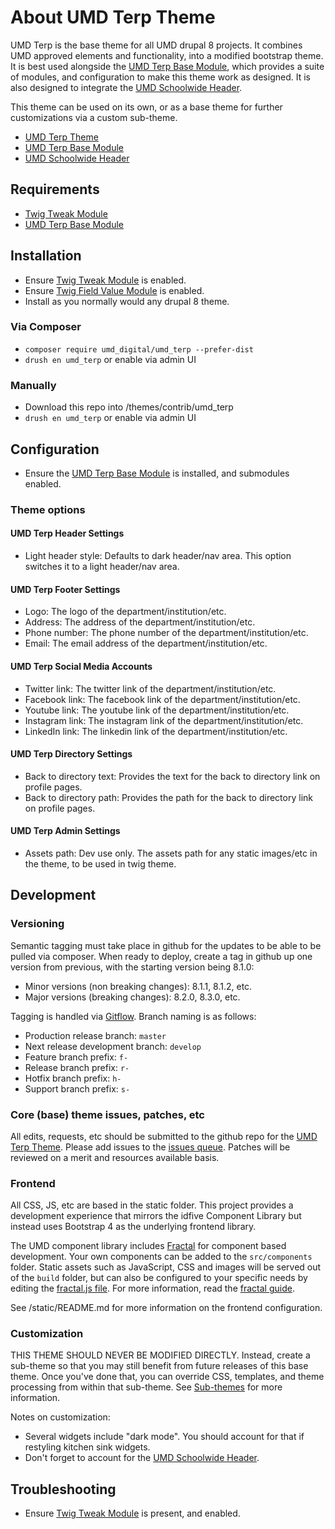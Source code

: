 # About UMD Terp Theme

UMD Terp is the base theme for all UMD drupal 8 projects. It combines UMD approved elements and functionality, into a modified bootstrap theme. It is best used alongside the [UMD Terp Base Module](https://github.com/UMD-Digital/umd_terp_base), which provides a suite of modules, and configuration to make this theme work as designed. It is also designed to integrate the [UMD Schoolwide Header](https://github.com/UMD-Digital/umd_schoolwide_header).

This theme can be used on its own, or as a base theme for further customizations via a custom sub-theme.

- [UMD Terp Theme](https://github.com/UMD-Digital/umd_terp)
- [UMD Terp Base Module](https://github.com/UMD-Digital/umd_terp_base)
- [UMD Schoolwide Header](https://github.com/UMD-Digital/umd_schoolwide_header)

## Requirements

- [Twig Tweak Module](https://www.drupal.org/project/twig_tweak)
- [UMD Terp Base Module](https://github.com/UMD-Digital/umd_terp_base)

## Installation

- Ensure [Twig Tweak Module](https://www.drupal.org/project/twig_tweak) is enabled.
- Ensure [Twig Field Value Module](https://www.drupal.org/project/twig_field_value) is enabled.
- Install as you normally would any drupal 8 theme.

### Via Composer

- `composer require umd_digital/umd_terp --prefer-dist`
- `drush en umd_terp` or enable via admin UI

### Manually

- Download this repo into /themes/contrib/umd_terp
- `drush en umd_terp` or enable via admin UI

## Configuration

- Ensure the [UMD Terp Base Module](https://github.com/UMD-Digital/umd_terp_base) is installed, and submodules enabled.

### Theme options

#### UMD Terp Header Settings

- Light header style: Defaults to dark header/nav area. This option switches it to a light header/nav area.

#### UMD Terp Footer Settings

- Logo: The logo of the department/institution/etc.
- Address: The address of the department/institution/etc.
- Phone number: The phone number of the department/institution/etc.
- Email: The email address of the department/institution/etc.

#### UMD Terp Social Media Accounts

- Twitter link: The twitter link of the department/institution/etc.
- Facebook link: The facebook link of the department/institution/etc.
- Youtube link: The youtube link of the department/institution/etc.
- Instagram link: The instagram link of the department/institution/etc.
- LinkedIn link: The linkedin link of the department/institution/etc.

#### UMD Terp Directory Settings

- Back to directory text: Provides the text for the back to directory link on profile pages.
- Back to directory path: Provides the path for the back to directory link on profile pages.

#### UMD Terp Admin Settings

- Assets path: Dev use only. The assets path for any static images/etc in the theme, to be used in twig theme.

## Development

### Versioning

Semantic tagging must take place in github for the updates to be able to be pulled via composer. When ready to deploy, create a tag in github up one version from previous, with the starting version being 8.1.0:

- Minor versions (non breaking changes): 8.1.1, 8.1.2, etc.
- Major versions (breaking changes): 8.2.0, 8.3.0, etc.

Tagging is handled via [Gitflow](https://www.atlassian.com/git/tutorials/comparing-workflows/gitflow-workflow). Branch naming is as follows:

- Production release branch: `master`
- Next release development branch: `develop`
- Feature branch prefix: `f-`
- Release branch prefix: `r-`
- Hotfix branch prefix: `h-`
- Support branch prefix: `s-`

### Core (base) theme issues, patches, etc

All edits, requests, etc should be submitted to the github repo for the [UMD Terp Theme](https://github.com/UMD-Digital/umd_terp). Please add issues to the [issues queue](https://github.com/UMD-Digital/umd_terp/issues). Patches will be reviewed on a merit and resources available basis.

### Frontend

All CSS, JS, etc are based in the static folder. This project provides a development experience that mirrors the idfive Component Library but instead uses Bootstrap 4 as the underlying frontend library.

The UMD component library includes [Fractal](http://fractal.build) for component based development. Your own components can be added to the `src/components` folder. Static assets such as JavaScript, CSS and images will be served out of the `build` folder, but can also be configured to your specific needs by editing the [fractal.js file](fractal.js). For more information, read the [fractal guide](http://fractal.build/guide).

See /static/README.md for more information on the frontend configuration.

### Customization

THIS THEME SHOULD NEVER BE MODIFIED DIRECTLY. Instead, create a sub-theme so that you may still benefit from future releases of this base theme. Once you've done that, you can override CSS, templates, and theme processing from within that sub-theme. See [Sub-themes](https://www.drupal.org/docs/8/theming-drupal-8/creating-a-drupal-8-sub-theme-or-sub-theme-of-sub-theme) for more information.

Notes on customization:

- Several widgets include "dark mode". You should account for that if restyling kitchen sink widgets.
- Don't forget to account for the [UMD Schoolwide Header](https://github.com/UMD-Digital/umd_schoolwide_header).

## Troubleshooting

- Ensure [Twig Tweak Module](https://www.drupal.org/project/twig_tweak) is present, and enabled.
